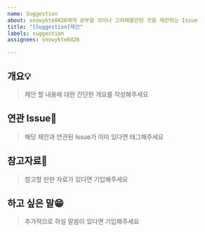 ```yaml
---
name: Suggestion
about: snowykte0426에게 공부할 것이나 고려해볼만한 것을 제안하는 Issue
title: "[Suggestion]제안"
labels: suggestion
assignees: snowykte0426

---
```


개요💡
---
> 제안 할 내용에 대한 간단한 개요를 작성해주세요

연관 Issue📜
---
> 해당 제안과 연관된 Issue가 이미 있다면 태그해주세요

참고자료📑
---
> 참고할 만한 자료가 있다면 기입해주세요

하고 싶은 말😁
---
> 추가적으로 하실 말씀이 있다면 기입해주세요
